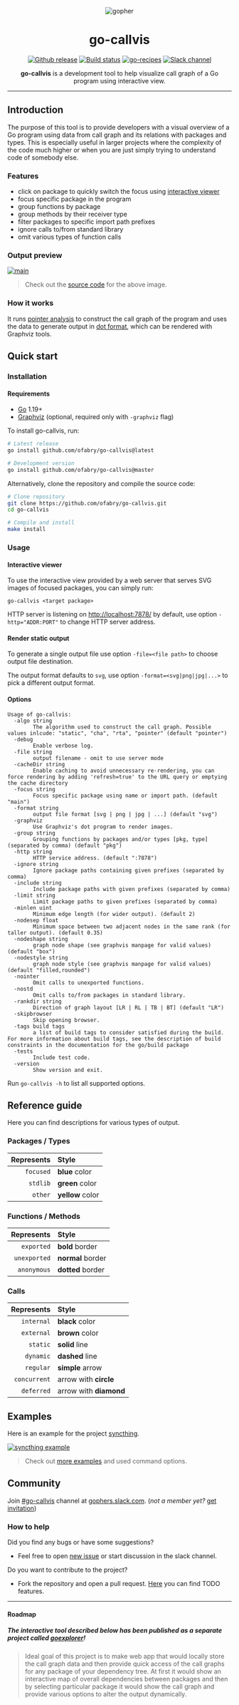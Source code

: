 <p align="center"><img src="images/gopher.png" alt="gopher"></p>

<h1 align="center">go-callvis</h1>

<p align="center">
  <a href="https://github.com/ofabry/go-callvis/releases"><img src="https://img.shields.io/github/release/ofabry/go-callvis.svg" alt="Github release"></a>
  <a href="https://github.com/ofabry/go-callvis/actions"><img src="https://github.com/ofabry/go-callvis/actions/workflows/ci.yml/badge.svg" alt="Build status"></a>
  <a href="https://github.com/nikolaydubina/go-recipes"><img src="https://raw.githubusercontent.com/nikolaydubina/go-recipes/main/badge.svg?raw=true" alt="go-recipes"></a>
  <a href="https://gophers.slack.com/archives/go-callvis"><img src="https://img.shields.io/badge/gophers%20slack-%23go--callvis-ff69b4.svg" alt="Slack channel"></a>
</p>

<p align="center"><b>go-callvis</b> is a development tool to help visualize call graph of a Go program using interactive view.</p>

---

## Introduction

The purpose of this tool is to provide developers with a visual overview of a Go program using data from call graph 
and its relations with packages and types. This is especially useful in larger projects where the complexity of 
the code much higher or when you are just simply trying to understand code of somebody else.

### Features

- click on package to quickly switch the focus using [interactive viewer](#interactive-viewer)
- focus specific package in the program
- group functions by package
- group methods by their receiver type
- filter packages to specific import path prefixes
- ignore calls to/from standard library
- omit various types of function calls

### Output preview

[![main](images/main.png)](https://raw.githubusercontent.com/ofabry/go-callvis/master/images/main.png)

> Check out the [source code](examples/main) for the above image.

### How it works

It runs [pointer analysis](https://godoc.org/golang.org/x/tools/go/pointer) to construct the call graph of the program and 
uses the data to generate output in [dot format](http://www.graphviz.org/content/dot-language), which can be rendered with Graphviz tools.

## Quick start

### Installation

#### Requirements

- [Go](https://golang.org/dl/) 1.19+
- [Graphviz](http://www.graphviz.org/download/) (optional, required only with `-graphviz` flag)

To install go-callvis, run:

```sh
# Latest release
go install github.com/ofabry/go-callvis@latest

# Development version
go install github.com/ofabry/go-callvis@master
```

Alternatively, clone the repository and compile the source code:

```sh
# Clone repository
git clone https://github.com/ofabry/go-callvis.git
cd go-callvis

# Compile and install
make install
```

### Usage

#### Interactive viewer

To use the interactive view provided by a web server that serves SVG images of focused packages, you can simply run:

`go-callvis <target package>` 

HTTP server is listening on [http://localhost:7878/](http://localhost:7878/) by default, use option `-http="ADDR:PORT"` to change HTTP server address.

#### Render static output

To generate a single output file use option `-file=<file path>` to choose output file destination.

The output format defaults to `svg`, use option `-format=<svg|png|jpg|...>` to pick a different output format.

#### Options

```
Usage of go-callvis:
  -algo string
    	The algorithm used to construct the call graph. Possible values inlcude: "static", "cha", "rta", "pointer" (default "pointer")
  -debug
    	Enable verbose log.
  -file string
    	output filename - omit to use server mode
  -cacheDir string
    	Enable caching to avoid unnecessary re-rendering, you can force rendering by adding 'refresh=true' to the URL query or emptying the cache directory
  -focus string
    	Focus specific package using name or import path. (default "main")
  -format string
    	output file format [svg | png | jpg | ...] (default "svg")
  -graphviz
    	Use Graphviz's dot program to render images.
  -group string
    	Grouping functions by packages and/or types [pkg, type] (separated by comma) (default "pkg")
  -http string
    	HTTP service address. (default ":7878")
  -ignore string
    	Ignore package paths containing given prefixes (separated by comma)
  -include string
    	Include package paths with given prefixes (separated by comma)
  -limit string
    	Limit package paths to given prefixes (separated by comma)
  -minlen uint
    	Minimum edge length (for wider output). (default 2)
  -nodesep float
    	Minimum space between two adjacent nodes in the same rank (for taller output). (default 0.35)
  -nodeshape string
    	graph node shape (see graphvis manpage for valid values) (default "box")
  -nodestyle string
    	graph node style (see graphvis manpage for valid values) (default "filled,rounded")
  -nointer
    	Omit calls to unexported functions.
  -nostd
    	Omit calls to/from packages in standard library.
  -rankdir string
        Direction of graph layout [LR | RL | TB | BT] (default "LR")
  -skipbrowser
    	Skip opening browser.
  -tags build tags
    	a list of build tags to consider satisfied during the build. For more information about build tags, see the description of build constraints in the documentation for the go/build package
  -tests
    	Include test code.
  -version
    	Show version and exit.
```

Run `go-callvis -h` to list all supported options.

## Reference guide

Here you can find descriptions for various types of output.

### Packages / Types

|Represents  | Style|
|----------: | :-------------|
|`focused`   | **blue** color|
|`stdlib`    | **green** color|
|`other`     | **yellow** color|

### Functions / Methods

|Represents   | Style|
|-----------: | :--------------|
|`exported`   | **bold** border|
|`unexported` | **normal** border|
|`anonymous`  | **dotted** border|

### Calls

|Represents   | Style|
|-----------: | :-------------|
|`internal`   | **black** color|
|`external`   | **brown** color|
|`static`     | **solid** line|
|`dynamic`    | **dashed** line|
|`regular`    | **simple** arrow|
|`concurrent` | arrow with **circle**|
|`deferred`   | arrow with **diamond**|

## Examples

Here is an example for the project [syncthing](https://github.com/syncthing/syncthing).

[![syncthing example](images/syncthing.png)](https://raw.githubusercontent.com/ofabry/go-callvis/master/images/syncthing.png)

> Check out [more examples](examples) and used command options.

## Community

Join [#go-callvis](https://gophers.slack.com/archives/go-callvis) channel at [gophers.slack.com](http://gophers.slack.com). (*not a member yet?* [get invitation](https://gophersinvite.herokuapp.com))

### How to help

Did you find any bugs or have some suggestions?
- Feel free to open [new issue](https://github.com/ofabry/go-callvis/issues/new) or start discussion in the slack channel.

Do you want to contribute to the project?
- Fork the repository and open a pull request. [Here](https://github.com/ofabry/go-callvis/projects/1) you can find TODO features.

---

#### Roadmap

##### The *interactive tool* described below has been published as a *separate project* called [goexplorer](https://github.com/ofabry/goexplorer)!

> Ideal goal of this project is to make web app that would locally store the call graph data and then provide quick access of the call graphs for any package of your dependency tree. At first it would show an interactive map of overall dependencies between packages and then by selecting particular package it would show the call graph and provide various options to alter the output dynamically.
